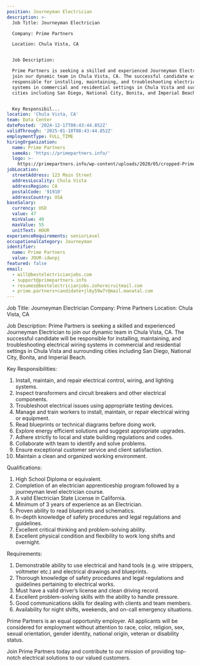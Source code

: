 ```yaml
---
position: Journeyman Electrician
description: >-
  Job Title: Journeyman Electrician

  Company: Prime Partners

  Location: Chula Vista, CA


  Job Description:

  Prime Partners is seeking a skilled and experienced Journeyman Electrician to
  join our dynamic team in Chula Vista, CA. The successful candidate will be
  responsible for installing, maintaining, and troubleshooting electrical wiring
  systems in commercial and residential settings in Chula Vista and surrounding
  cities including San Diego, National City, Bonita, and Imperial Beach. 


  Key Responsibil...
location: 'Chula Vista, CA'
team: Data Center
datePosted: '2024-12-17T08:43:44.852Z'
validThrough: '2025-01-18T08:43:44.852Z'
employmentType: FULL_TIME
hiringOrganization:
  name: Prime Partners
  sameAs: 'https://primepartners.info/'
  logo: >-
    https://primepartners.info/wp-content/uploads/2020/05/cropped-Prime-Partners-Logo-NO-BG-1-1.png
jobLocation:
  streetAddress: 123 Main Street
  addressLocality: Chula Vista
  addressRegion: CA
  postalCode: '91910'
  addressCountry: USA
baseSalary:
  currency: USD
  value: 47
  minValue: 40
  maxValue: 55
  unitText: HOUR
experienceRequirements: seniorLevel
occupationalCategory: Journeyman
identifier:
  name: Prime Partners
  value: JOUR-idwnpj
featured: false
email:
  - will@bestelectricianjobs.com
  - support@primepartners.info
  - resumes@bestelectricianjobs.zohorecruitmail.com
  - prime.partners+candidate+jl6y59w7r@mail.manatal.com
---
```




Job Title: Journeyman Electrician
Company: Prime Partners
Location: Chula Vista, CA

Job Description:
Prime Partners is seeking a skilled and experienced Journeyman Electrician to join our dynamic team in Chula Vista, CA. The successful candidate will be responsible for installing, maintaining, and troubleshooting electrical wiring systems in commercial and residential settings in Chula Vista and surrounding cities including San Diego, National City, Bonita, and Imperial Beach. 

Key Responsibilities:

1. Install, maintain, and repair electrical control, wiring, and lighting systems.
2. Inspect transformers and circuit breakers and other electrical components.
3. Troubleshoot electrical issues using appropriate testing devices.
4. Manage and train workers to install, maintain, or repair electrical wiring or equipment.
5. Read blueprints or technical diagrams before doing work.
6. Explore energy efficient solutions and suggest appropriate upgrades.
7. Adhere strictly to local and state building regulations and codes.
8. Collaborate with team to identify and solve problems.
9. Ensure exceptional customer service and client satisfaction.
10. Maintain a clean and organized working environment.

Qualifications:

1. High School Diploma or equivalent.
2. Completion of an electrician apprenticeship program followed by a journeyman level electrician course.
3. A valid Electrician State License in California.
4. Minimum of 3 years of experience as an Electrician.
5. Proven ability to read blueprints and schematics.
6. In-depth knowledge of safety procedures and legal regulations and guidelines.
7. Excellent critical thinking and problem-solving ability.
8. Excellent physical condition and flexibility to work long shifts and overnight.

Requirements:

1. Demonstrable ability to use electrical and hand tools (e.g. wire strippers, voltmeter etc.) and electrical drawings and blueprints.
2. Thorough knowledge of safety procedures and legal regulations and guidelines pertaining to electrical works.
3. Must have a valid driver’s license and clean driving record.
4. Excellent problem-solving skills with the ability to handle pressure.
5. Good communications skills for dealing with clients and team members.
6. Availability for night shifts, weekends, and on-call emergency situations.

Prime Partners is an equal opportunity employer. All applicants will be considered for employment without attention to race, color, religion, sex, sexual orientation, gender identity, national origin, veteran or disability status.

Join Prime Partners today and contribute to our mission of providing top-notch electrical solutions to our valued customers.
